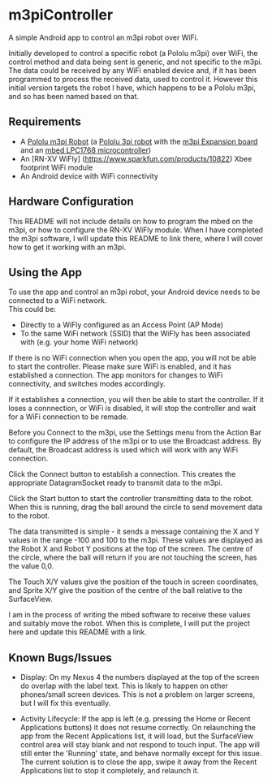 m3piController
==============

A simple Android app to control an m3pi robot over WiFi.

Initially developed to control a specific robot (a Pololu m3pi) over WiFi, the control method and data being sent is generic, and not specific to the m3pi.  The data could be received by any WiFi enabled device and, if it has been programmed to process the received data, used to control it.  However this initial version targets the robot I have, which happens to be a Pololu m3pi, and so has been named based on that.  

## Requirements

- A [Pololu m3pi Robot](http://www.pololu.com/product/2151) (a [Pololu 3pi robot](http://www.pololu.com/product/975) with the [m3pi Expansion board](http://www.pololu.com/product/2152) and an [mbed LPC1768 microcontroller](http://mbed.org/platforms/mbed-LPC1768/))
- An [RN-XV WiFly] (https://www.sparkfun.com/products/10822) Xbee footprint WiFi module
- An Android device with WiFi connectivity

## Hardware Configuration

This README will not include details on how to program the mbed on the m3pi, or how to configure the RN-XV WiFly module.  When I have completed the m3pi software, I will update this README to link there, where I will cover how to get it working with an m3pi.  

## Using the App
 
To use the app and control an m3pi robot, your Android device needs to be connected to a WiFi network.  
This could be:
- Directly to a WiFly configured as an Access Point (AP Mode)
- To the same WiFi network (SSID) that the WiFly has been associated with (e.g. your home WiFi network)

If there is no WiFi connection when you open the app, you will not be able to start the controller.  Please make sure WiFi is enabled, and it has established a connection.  The app monitors for changes to WiFi connectivity, and switches modes accordingly.  

If it establishes a connection, you will then be able to start the controller.  If it loses a connnection, or WiFi is disabled, it will stop the controller and wait for a WiFi connection to be remade.  

Before you Connect to the m3pi, use the Settings menu from the Action Bar to configure the IP address of the m3pi or to use the Broadcast address.  By default, the Broadcast address is used which will work with any WiFi connection.  

Click the Connect button to establish a connection.  This creates the appropriate DatagramSocket ready to transmit data to the m3pi.  

Click the Start button to start the controller transmitting data to the robot.  When this is running, drag the ball around the circle to send movement data to the robot.

The data transmitted is simple - it sends a message containing the X and Y values in the range -100 and 100 to the m3pi.  These values are displayed as the Robot X and Robot Y positions at the top of the screen.  The centre of the circle, where the ball will return if you are not touching the screen, has the value 0,0.

The Touch X/Y values give the position of the touch in screen coordinates, and Sprite X/Y give the position of the centre of the ball relative to the SurfaceView.  

I am in the process of writing the mbed software to receive these values and suitably move the robot.  When this is complete, I will put the project here and update this README with a link.
 
## Known Bugs/Issues

- Display: On my Nexus 4 the numbers displayed at the top of the screen do overlap with the label text.  This is likely to happen on other phones/small screen devices.  This is not a problem on larger screens, but I will fix this eventually.

- Activity Lifecycle: If the app is left (e.g. pressing the Home or Recent Applications buttons) it does not resume correctly.  On relaunching the app from the Recent Applications list, it will load, but the SurfaceView control area will stay blank and not respond to touch input.  The app will still enter the 'Running' state, and behave normally except for this issue.  The current solution is to close the app, swipe it away from the Recent Applications list to stop it completely, and relaunch it.
